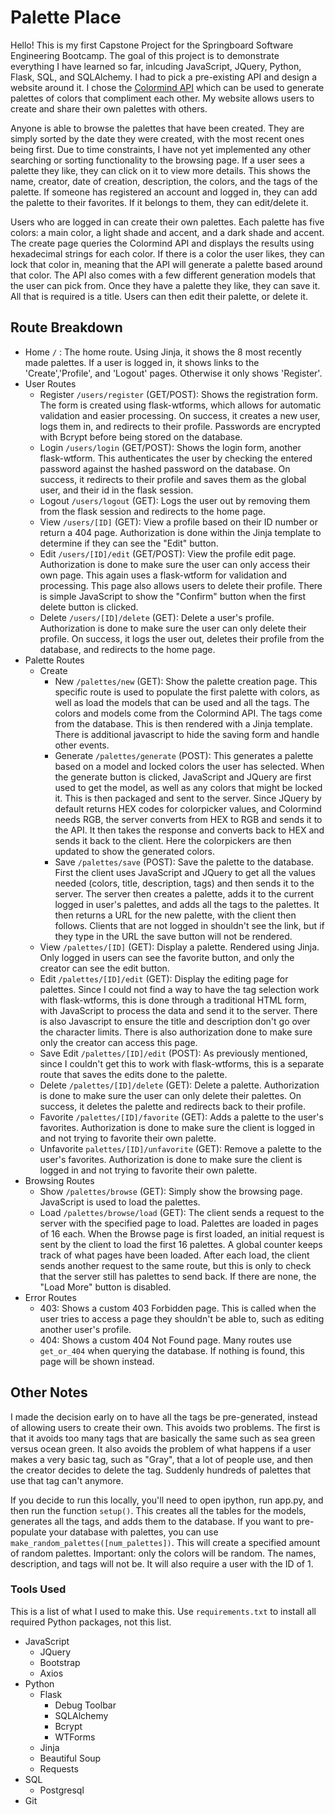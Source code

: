 # Palette Place

Hello! This is my first Capstone Project for the Springboard Software Engineering Bootcamp. The goal of this project is to demonstrate everything I have learned so far, inlcuding JavaScript, JQuery, Python, Flask, SQL, and SQLAlchemy. I had to pick a pre-existing API and design a website around it. I chose the [Colormind API](http://colormind.io/) which can be used to generate palettes of colors that compliment each other. My website allows users to create and share their own palettes with others.

Anyone is able to browse the palettes that have been created. They are simply sorted by the date they were created, with the most recent ones being first. Due to time constraints, I have not yet implemented any other searching or sorting functionality to the browsing page. If a user sees a palette they like, they can click on it to view more details. This shows the name, creator, date of creation, description, the colors, and the tags of the palette. If someone has registered an account and logged in, they can add the palette to their favorites. If it belongs to them, they can edit/delete it.

Users who are logged in can create their own palettes. Each palette has five colors: a main color, a light shade and accent, and a dark shade and accent. The create page queries the Colormind API and displays the results using hexadecimal strings for each color. If there is a color the user likes, they can lock that color in, meaning that the API will generate a palette based around that color. The API also comes with a few different generation models that the user can pick from. Once they have a palette they like, they can save it. All that is required is a title. Users can then edit their palette, or delete it. 

## Route Breakdown

- Home `/` : The home route. Using Jinja, it shows the 8 most recently made palettes. If a user is logged in, it shows links to the 'Create','Profile', and 'Logout' pages. Otherwise it only shows 'Register'.
- User Routes
	- Register `/users/register` (GET/POST): Shows the registration form. The form is created using flask-wtforms, which allows for automatic validation and easier processing. On success, it creates a new user, logs them in, and redirects to their profile. Passwords are encrypted with Bcrypt before being stored on the database.
	-  Login `/users/login` (GET/POST): Shows the login form, another flask-wtform. This authenticates the user by checking the entered password against the hashed password on the database. On success, it redirects to their profile and saves them as the global user, and their id in the flask session.
	-  Logout `/users/logout` (GET): Logs the user out by removing them from the flask session and redirects to the home page.
	-  View `/users/[ID]` (GET): View a profile based on their ID number or return a 404 page. Authorization is done within the Jinja template to determine if they can see the "Edit" button.
	-  Edit `/users/[ID]/edit` (GET/POST): View the profile edit page. Authorization is done to make sure the user can only access their own page. This again uses a flask-wtform for validation and processing. This page also allows users to delete their profile. There is simple JavaScript to show the "Confirm" button when the first delete button is clicked.
	-  Delete `/users/[ID]/delete` (GET): Delete a user's profile. Authorization is done to make sure the user can only delete their profile. On success, it logs the user out, deletes their profile from the database, and redirects to the home page.
- Palette Routes
	- Create
		- New `/palettes/new` (GET): Show the palette creation page. This specific route is used to populate the first palette with colors, as well as load the models that can be used and all the tags. The colors and models come from the Colormind API. The tags come from the database. This is then rendered with a Jinja template. There is additional javascript to hide the saving form and handle other events.
		- Generate `/palettes/generate` (POST): This generates a palette based on a model and locked colors the user has selected. When the generate button is clicked, JavaScript and JQuery are first used to get the model, as well as any colors that might be locked it. This is then packaged and sent to the server. Since JQuery by default returns HEX codes for colorpicker values, and Colormind needs RGB, the server converts from HEX to RGB and sends it to the API. It then takes the response and converts back to HEX and sends it back to the client. Here the colorpickers are then updated to show the generated colors.
		- Save `/palettes/save` (POST): Save the palette to the database. First the client uses JavaScript and JQuery to get all the values needed (colors, title, description, tags) and then sends it to the server. The server then creates a palette, adds it to the current logged in user's palettes, and adds all the tags to the palettes. It then returns a URL for the new palette, with the client then follows. Clients that are not logged in shouldn't see the link, but if they type in the URL the save button will not be rendered.
	- View `/palettes/[ID]` (GET): Display a palette. Rendered using Jinja. Only logged in users can see the favorite button, and only the creator can see the edit button.
	- Edit `/palettes/[ID]/edit` (GET): Display the editing page for palettes. Since I could not find a way to have the tag selection work with flask-wtforms, this is done through a traditional HTML form, with JavaScript to process the data and send it to the server. There is also Javascript to ensure the title and description don't go over the character limits. There is also authorization done to make sure only the creator can access this page.
	- Save Edit `/palettes/[ID]/edit` (POST): As previously mentioned, since I couldn't get this to work with flask-wtforms, this is a separate route that saves the edits done to the palette.
	- Delete `/palettes/[ID]/delete` (GET): Delete a palette. Authorization is done to make sure the user can only delete their palettes. On success, it deletes the palette and redirects back to their profile.
	- Favorite `/palettes/[ID]/favorite` (GET): Adds a palette to the user's favorites. Authorization is done to make sure the client is logged in and not trying to favorite their own palette.
	- Unfavorite `palettes/[ID]/unfavorite` (GET): Remove a palette to the user's favorites. Authorization is done to make sure the client is logged in and not trying to favorite their own palette.
- Browsing Routes
	- Show `/palettes/browse` (GET): Simply show the browsing page. JavaScript is used to load the palettes.
	- Load `/palettes/browse/load` (GET): The client sends a request to the server with the specified page to load. Palettes are loaded in pages of 16 each. When the Browse page is first loaded, an initial request is sent by the client to load the first 16 palettes. A global counter keeps track of what pages have been loaded. After each load, the client sends another request to the same route, but this is only to check that the server still has palettes to send back. If there are none, the "Load More" button is disabled.
- Error Routes
	- 403: Shows a custom 403 Forbidden page. This is called when the user tries to access a page they shouldn't be able to, such as editing another user's profile.
	- 404: Shows a custom 404 Not Found page. Many routes use `get_or_404` when querying the database. If nothing is found, this page will be shown instead.

## Other Notes

I made the decision early on to have all the tags be pre-generated, instead of allowing users to create their own. This avoids two problems. The first is that it avoids too many tags that are basically the same such as sea green versus ocean green. It also avoids the problem of what happens if a user makes a very basic tag, such as "Gray", that a lot of people use, and then the creator decides to delete the tag. Suddenly hundreds of palettes that use that tag can't anymore.

If you decide to run this locally, you'll need to open ipython, run app.py, and then run the function `setup()`. This creates all the tables for the models, generates all the tags, and adds them to the database. If you want to pre-populate your database with palettes, you can use `make_random_palettes([num_palettes])`. This will create a specified amount of random palettes. Important: only the colors will be random. The names, description, and tags will not be. It will also require a user with the ID of 1.

### Tools Used

This is a list of what I used to make this. Use `requirements.txt` to install all required  Python packages, not this list.

- JavaScript
	- JQuery
	- Bootstrap
	- Axios
- Python
	- Flask
		- Debug Toolbar
		- SQLAlchemy
		- Bcrypt
		- WTForms
	- Jinja
	- Beautiful Soup
	- Requests
- SQL
	- Postgresql
- Git